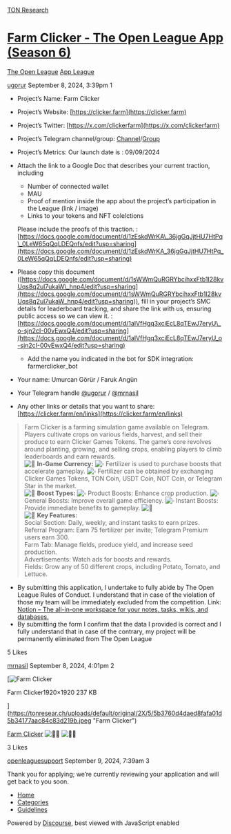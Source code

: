 [TON Research](/)

# [Farm Clicker - The Open League App (Season 6)](/t/farm-clicker-the-open-league-app-season-6/32359)

[The Open League](/c/the-open-league/app-leaderboard/58)  [App League](/c/the-open-league/app-leaderboard/58) 

    

[ugorur](https://tonresear.ch/u/ugorur)  September 8, 2024, 3:39pm  1

*   Project’s Name: Farm Clicker
    
*   Project’s Website: [https://clicker.farm](https://clicker.farm)
    
*   Project’s Twitter: [https://x.com/clickerfarm](https://x.com/clickerfarm)
    
*   Project’s Telegram channel/group: [Channel](https://t.me/clickerfarm)/[Group](https://t.me/clicker_farm)
    
*   Project’s Metrics: Our launch date is : 09/09/2024
    
*   Attach the link to a Google Doc that describes your current traction, including
    
    *   Number of connected wallet
    *   MAU
    *   Proof of mention inside the app about the project’s participation in the League (link / image)
    *   Links to your tokens and NFT colelctions
    
    Please include the proofs of this traction. : [https://docs.google.com/document/d/1zEskdWrKA\_36jgGqJjtHU7HtPq\_0LeW65qQqLDEQnfs/edit?usp=sharing](https://docs.google.com/document/d/1zEskdWrKA_36jgGqJjtHU7HtPq_0LeW65qQqLDEQnfs/edit?usp=sharing)
    
*   Please copy this document ([https://docs.google.com/document/d/1sWWmQuRGRYbcihxxFtb1I28kvUqs8q2ul7ukaW\_hnp4/edit?usp=sharing](https://docs.google.com/document/d/1sWWmQuRGRYbcihxxFtb1I28kvUqs8q2ul7ukaW_hnp4/edit?usp=sharing)), fill in your project’s SMC details for leaderboard tracking, and share the link with us, ensuring public access so we can view it. :  
    [https://docs.google.com/document/d/1aIVfHgq3xciEcL8qTEwJ7eryU\_o-sjn2cI-00vEwxQ4/edit?usp=sharing](https://docs.google.com/document/d/1aIVfHgq3xciEcL8qTEwJ7eryU_o-sjn2cI-00vEwxQ4/edit?usp=sharing)
    
    *   Add the name you indicated in the bot for SDK integration: farmerclicker\_bot
*   Your name: Umurcan Görür / Faruk Arıgün
    
*   Your Telegram handle [@ugorur](/u/ugorur) / [@mrnasil](/u/mrnasil)
    
*   Any other links or details that you want to share: [https://clicker.farm/en/links](https://clicker.farm/en/links)
    

> Farm Clicker is a farming simulation game available on Telegram. Players cultivate crops on various fields, harvest, and sell their produce to earn Clicker Games Tokens. The game’s core revolves around planting, growing, and selling crops, enabling players to climb leaderboards and earn rewards.  
> ![:ear_of_rice:](https://tonresear.ch/images/emoji/twitter/ear_of_rice.png?v=12 ":ear_of_rice:") **In-Game Currency:** ![:white_small_square:](https://tonresear.ch/images/emoji/twitter/white_small_square.png?v=12 ":white_small_square:") Fertilizer is used to purchase boosts that accelerate gameplay. ![:white_small_square:](https://tonresear.ch/images/emoji/twitter/white_small_square.png?v=12 ":white_small_square:") Fertilizer can be obtained by exchanging Clicker Games Tokens, TON Coin, USDT Coin, NOT Coin, or Telegram Star in the market.  
> ![:dash:](https://tonresear.ch/images/emoji/twitter/dash.png?v=12 ":dash:") **Boost Types:** ![:white_small_square:](https://tonresear.ch/images/emoji/twitter/white_small_square.png?v=12 ":white_small_square:") Product Boosts: Enhance crop production. ![:white_small_square:](https://tonresear.ch/images/emoji/twitter/white_small_square.png?v=12 ":white_small_square:") General Boosts: Improve overall game efficiency. ![:white_small_square:](https://tonresear.ch/images/emoji/twitter/white_small_square.png?v=12 ":white_small_square:") Instant Boosts: Provide immediate benefits to gameplay. ![:dart:](https://tonresear.ch/images/emoji/twitter/dart.png?v=12 ":dart:")  
> ![:dart:](https://tonresear.ch/images/emoji/twitter/dart.png?v=12 ":dart:") **Key Features:**  
> Social Section: Daily, weekly, and instant tasks to earn prizes.  
> Referral Program: Earn 75 fertilizer per invite; Telegram Premium users earn 300.  
> Farm Tab: Manage fields, produce yield, and increase seed production.  
> Advertisements: Watch ads for boosts and rewards.  
> Fields: Grow any of 50 different crops, including Potato, Tomato, and Lettuce.

*   By submitting this application, I undertake to fully abide by The Open League Rules of Conduct. I understand that in case of the violation of those my team will be immediately excluded from the competition. Link: [Notion – The all-in-one workspace for your notes, tasks, wikis, and databases.](https://ton-org.notion.site/The-Open-League-Rules-of-Conduct-04f4a0fedf1a401687075f5efd83de68)
*   By submitting the form I confirm that the data I provided is correct and I fully understand that in case of the contrary, my project will be permanently eliminated from The Open League

  5 Likes

[mrnasil](https://tonresear.ch/u/mrnasil)  September 8, 2024, 4:01pm  2

[![Farm Clicker](https://tonresear.ch/uploads/default/optimized/2X/5/5b3760d4daed8fafa01d5b34177aac84c83d219b_2_500x500.jpeg)

Farm Clicker1920×1920 237 KB

](https://tonresear.ch/uploads/default/original/2X/5/5b3760d4daed8fafa01d5b34177aac84c83d219b.jpeg "Farm Clicker")

[Farm Clicker](https://clicker.farm) ![:farmer:](https://tonresear.ch/images/emoji/twitter/farmer.png?v=12 ":farmer:") ![:woman_farmer:](https://tonresear.ch/images/emoji/twitter/woman_farmer.png?v=12 ":woman_farmer:")

  3 Likes

[openleaguesupport](https://tonresear.ch/u/openleaguesupport) September 9, 2024, 7:39am  3

Thank you for applying; we’re currently reviewing your application and will get back to you soon.

 

*   [Home](/)
*   [Categories](/categories)
*   [Guidelines](/guidelines)

Powered by [Discourse](https://www.discourse.org), best viewed with JavaScript enabled
